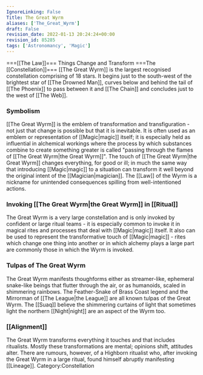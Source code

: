 ```yaml
---
IgnoreLinking: False
Title: The Great Wyrm
aliases: ['The_Great_Wyrm']
draft: False
revision_date: 2022-01-13 20:24:24+00:00
revision_id: 85285
tags: ['Astronomancy', 'Magic']
---
```


===[[The Law]]=== 
Things Change and Transform
===The [[Constellation]]=== 
[[The Great Wyrm]] is the largest recognised constellation comprising of 18 stars. It begins just to the south-west of the brightest star of [[The Drowned Man]], curves below and behind the tail of [[The Phoenix]] to pass between it and [[The Chain]] and concludes just to the west of [[The Web]].
### Symbolism
[[The Great Wyrm]] is the emblem of transformation and transfiguration - not just that change is possible but that it is inevitable. It is often used as an emblem or representation of [[Magic|magic]] itself; it is especially held as influential in alchemical workings where the process by which substances combine to create something greater is called "passing through the flames of [[The Great Wyrm|the Great Wyrm]]".
The touch of [[The Great Wyrm|the Great Wyrm]] changes everything, for good or ill; in much the same way that introducing [[Magic|magic]] to a situation can transform it well beyond the original intent of the [[Magician|magician]]. The [[Law]] of the Wyrm is a nickname for unintended consequences spilling from well-intentioned actions.
### Invoking [[The Great Wyrm|the Great Wyrm]] in [[Ritual]]
The Great Wyrm is a very large constellation and is only invoked by confident or large ritual teams - it is especially common to invoke it in magical rites and processes that deal with [[Magic|magic]] itself. It also can be used to represent the transformative touch of [[Magic|magic]] - rites which change one thing into another or in which alchemy plays a large part are commonly those in which the Wyrm is invoked.
### Tulpas of The Great Wyrm
The Great Wyrm manifests thoughforms either as streamer-like, ephemeral snake-like beings that flutter through the air, or as humanoids, scaled in shimmering rainbows. The Feather-Snake of Brass Coast legend and the Mirrorman of [[The League|the League]] are all known tulpas of the Great Wyrm. The [[Suaq]] believe the shimmering curtains of light that sometimes light the northern [[Night|night]] are an aspect of the Wyrm too.
### [[Alignment]]
The Great Wyrm transforms everything it touches and that includes ritualists. Mostly these transformations are mental; opinions shift, attitudes alter. There are rumours, however, of a Highborn ritualist who, after invoking the Great Wyrm in a large ritual, found himself abruptly manifesting [[Lineage]].
Category:Constellation